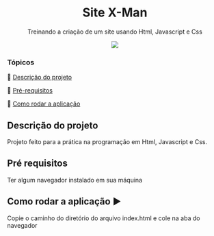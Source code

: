 <h1 align="center">Site X-Man</h1>
<p align="center">
Treinando a criação de um site usando Html, Javascript e Css
</p>
<p align="center" >
<img src="http://img.shields.io/static/v1?label=STATUS&message=CONCLUIDO&color=RED&style=for-the-badge"/>
</p>

### Tópicos 

:small_blue_diamond: [Descrição do projeto](#descrição-do-projeto)

:small_blue_diamond: [Pré-requisitos](#pré-requisitos)

:small_blue_diamond: [Como rodar a aplicação](#como-rodar-a-aplicação-arrow_forward)


## Descrição do projeto
Projeto feito para a prática na programação em Html, Javascript e Css.

## Pré requisitos

Ter algum navegador instalado em sua máquina

## Como rodar a aplicação :arrow_forward:

Copie o caminho do diretório do arquivo index.html e cole na aba do navegador
